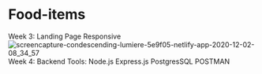 # Food-items
Week 3: Landing Page Responsive
![screencapture-condescending-lumiere-5e9f05-netlify-app-2020-12-02-08_34_57](https://user-images.githubusercontent.com/55235155/100816830-9925a380-3479-11eb-9247-bd32a2a00e07.png)
Week 4: Backend
Tools:
Node.js
Express.js
PostgresSQL
POSTMAN

